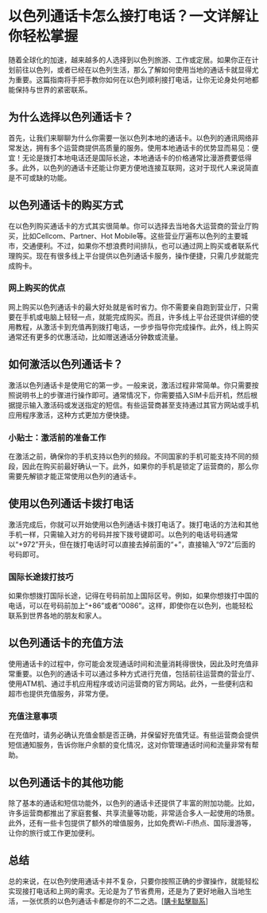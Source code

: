 # 以色列通话卡怎么接打电话？一文详解让你轻松掌握

随着全球化的加速，越来越多的人选择到以色列旅游、工作或定居。如果你正在计划前往以色列，或者已经在以色列生活，那么了解如何使用当地的通话卡就显得尤为重要。这篇指南将手把手教你如何在以色列顺利接打电话，让你无论身处何地都能保持与世界的紧密联系。

## 为什么选择以色列通话卡？

首先，让我们来聊聊为什么你需要一张以色列本地的通话卡。以色列的通讯网络非常发达，拥有多个运营商提供高质量的服务。使用本地通话卡的优势显而易见：便宜！无论是拨打本地电话还是国际长途，本地通话卡的价格通常比漫游费要低得多。此外，以色列的通话卡还能让你更方便地连接互联网，这对于现代人来说简直是不可或缺的功能。

## 以色列通话卡的购买方式

在以色列购买通话卡的方式其实很简单。你可以选择去当地各大运营商的营业厅购买，比如Cellcom、Partner、Hot Mobile等。这些营业厅遍布以色列的主要城市，交通便利。不过，如果你不想浪费时间排队，也可以通过网上购买或者联系代理购买。现在有很多线上平台提供以色列通话卡服务，操作便捷，只需几步就能完成购卡。

### 网上购买的优点

网上购买以色列通话卡的最大好处就是省时省力。你不需要亲自跑到营业厅，只需要在手机或电脑上轻轻一点，就能完成购买。而且，许多线上平台还提供详细的使用教程，从激活卡到充值再到拨打电话，一步步指导你完成操作。此外，线上购买通常还有更多的优惠活动，比如赠送通话分钟数或流量。

## 如何激活以色列通话卡？

激活以色列通话卡是使用它的第一步。一般来说，激活过程非常简单。你只需要按照说明书上的步骤进行操作即可。通常情况下，你需要插入SIM卡后开机，然后根据提示输入激活码或发送指定的短信。有些运营商甚至支持通过其官方网站或手机应用程序激活，这种方式更加方便快捷。

### 小贴士：激活前的准备工作

在激活之前，确保你的手机支持以色列的频段。不同国家的手机可能支持不同的频段，因此在购买前最好确认一下。此外，如果你的手机是锁定了运营商的，那么你需要先解锁才能正常使用以色列的通话卡。

## 使用以色列通话卡拨打电话

激活完成后，你就可以开始使用以色列通话卡拨打电话了。拨打电话的方法和其他手机一样，只需输入对方的号码并按下拨号键即可。以色列的电话号码通常以“+972”开头，但在拨打电话时可以直接去掉前面的“+”，直接输入“972”后面的号码即可。

### 国际长途拨打技巧

如果你想拨打国际长途，记得在号码前加上国际区号。例如，如果你想拨打中国的电话，可以在号码前加上“+86”或者“0086”。这样，即使你在以色列，也能轻松联系到世界各地的朋友和家人。

## 以色列通话卡的充值方法

使用通话卡的过程中，你可能会发现通话时间和流量消耗得很快，因此及时充值非常重要。以色列的通话卡可以通过多种方式进行充值，包括前往运营商的营业厅、使用ATM机、通过手机应用程序或访问运营商的官方网站。此外，一些便利店和超市也提供充值服务，非常方便。

### 充值注意事项

在充值时，请务必确认充值金额是否正确，并保留好充值凭证。有些运营商会提供短信通知服务，告诉你账户余额的变化情况，这对你管理通话时间和流量非常有帮助。

## 以色列通话卡的其他功能

除了基本的通话和短信功能外，以色列的通话卡还提供了丰富的附加功能。比如，许多运营商都推出了家庭套餐、共享流量等功能，非常适合多人一起使用的场景。此外，还有一些卡包提供了额外的增值服务，比如免费Wi-Fi热点、国际漫游等，让你的旅行或工作更加便利。

## 总结

总的来说，在以色列使用通话卡并不复杂，只要你按照正确的步骤操作，就能轻松实现接打电话和上网的需求。无论是为了节省费用，还是为了更好地融入当地生活，一张优质的以色列通话卡都是你的不二之选。[[購卡點擊聯系](https://t.me/s/esim1088)]